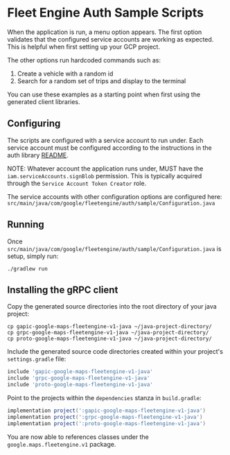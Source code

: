 # Fleet Engine Auth Sample Scripts

When the application is run, a menu option appears. The first option validates
that the configured service accounts are working as expected. This is helpful
when first setting up your GCP project.

The other options run hardcoded commands such as:

1. Create a vehicle with a random id
1. Search for a random set of trips and display to the terminal

You can use these examples as a starting point when first using the generated
client libraries.

## Configuring

The scripts are configured with a service account to run under. Each service
account must be configured according to the instructions in the auth library
[README](../README.md).

NOTE: Whatever account the application runs under, MUST have the
`iam.serviceAccounts.signBlob` permission. This is typically acquired through
the `Service Account Token Creator` role.

The service accounts with other configuration options are configured here:
`src/main/java/com/google/fleetengine/auth/sample/Configuration.java`

## Running

Once `src/main/java/com/google/fleetengine/auth/sample/Configuration.java` is
setup, simply run:

```
./gradlew run
```

## Installing the gRPC client

Copy the generated source directories into the root directory of your java project:

```
cp gapic-google-maps-fleetengine-v1-java ~/java-project-directory/
cp grpc-google-maps-fleetengine-v1-java ~/java-project-directory/
cp proto-google-maps-fleetengine-v1-java ~/java-project-directory/
```

Include the generated source code directories created within your project's
`settings.gradle` file:

```groovy
include 'gapic-google-maps-fleetengine-v1-java'
include 'grpc-google-maps-fleetengine-v1-java'
include 'proto-google-maps-fleetengine-v1-java'
```

Point to the projects within the `dependencies` stanza in `build.gradle`:

```groovy
implementation project(':gapic-google-maps-fleetengine-v1-java')
implementation project(':grpc-google-maps-fleetengine-v1-java')
implementation project(':proto-google-maps-fleetengine-v1-java')
```

You are now able to references classes under the
`google.maps.fleetengine.v1` package.
